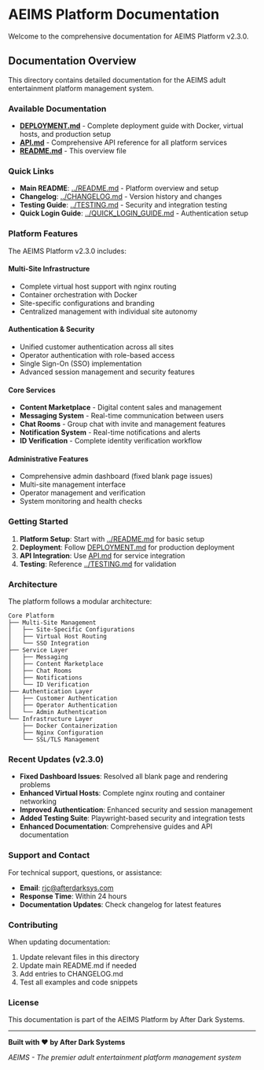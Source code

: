 # AEIMS Platform Documentation

Welcome to the comprehensive documentation for AEIMS Platform v2.3.0.

## Documentation Overview

This directory contains detailed documentation for the AEIMS adult entertainment platform management system.

### Available Documentation

- **[DEPLOYMENT.md](DEPLOYMENT.md)** - Complete deployment guide with Docker, virtual hosts, and production setup
- **[API.md](API.md)** - Comprehensive API reference for all platform services
- **[README.md](README.md)** - This overview file

### Quick Links

- **Main README**: [../README.md](../README.md) - Platform overview and setup
- **Changelog**: [../CHANGELOG.md](../CHANGELOG.md) - Version history and changes
- **Testing Guide**: [../TESTING.md](../TESTING.md) - Security and integration testing
- **Quick Login Guide**: [../QUICK_LOGIN_GUIDE.md](../QUICK_LOGIN_GUIDE.md) - Authentication setup

### Platform Features

The AEIMS Platform v2.3.0 includes:

#### Multi-Site Infrastructure
- Complete virtual host support with nginx routing
- Container orchestration with Docker
- Site-specific configurations and branding
- Centralized management with individual site autonomy

#### Authentication & Security
- Unified customer authentication across all sites
- Operator authentication with role-based access
- Single Sign-On (SSO) implementation
- Advanced session management and security features

#### Core Services
- **Content Marketplace** - Digital content sales and management
- **Messaging System** - Real-time communication between users
- **Chat Rooms** - Group chat with invite and management features
- **Notification System** - Real-time notifications and alerts
- **ID Verification** - Complete identity verification workflow

#### Administrative Features
- Comprehensive admin dashboard (fixed blank page issues)
- Multi-site management interface
- Operator management and verification
- System monitoring and health checks

### Getting Started

1. **Platform Setup**: Start with [../README.md](../README.md) for basic setup
2. **Deployment**: Follow [DEPLOYMENT.md](DEPLOYMENT.md) for production deployment
3. **API Integration**: Use [API.md](API.md) for service integration
4. **Testing**: Reference [../TESTING.md](../TESTING.md) for validation

### Architecture

The platform follows a modular architecture:

```
Core Platform
├── Multi-Site Management
│   ├── Site-Specific Configurations
│   ├── Virtual Host Routing
│   └── SSO Integration
├── Service Layer
│   ├── Messaging
│   ├── Content Marketplace
│   ├── Chat Rooms
│   ├── Notifications
│   └── ID Verification
├── Authentication Layer
│   ├── Customer Authentication
│   ├── Operator Authentication
│   └── Admin Authentication
└── Infrastructure Layer
    ├── Docker Containerization
    ├── Nginx Configuration
    └── SSL/TLS Management
```

### Recent Updates (v2.3.0)

- **Fixed Dashboard Issues**: Resolved all blank page and rendering problems
- **Enhanced Virtual Hosts**: Complete nginx routing and container networking
- **Improved Authentication**: Enhanced security and session management
- **Added Testing Suite**: Playwright-based security and integration tests
- **Enhanced Documentation**: Comprehensive guides and API documentation

### Support and Contact

For technical support, questions, or assistance:

- **Email**: rjc@afterdarksys.com
- **Response Time**: Within 24 hours
- **Documentation Updates**: Check changelog for latest features

### Contributing

When updating documentation:

1. Update relevant files in this directory
2. Update main README.md if needed
3. Add entries to CHANGELOG.md
4. Test all examples and code snippets

### License

This documentation is part of the AEIMS Platform by After Dark Systems.

---

**Built with ❤️ by After Dark Systems**

*AEIMS - The premier adult entertainment platform management system*